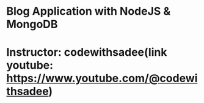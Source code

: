 # Blog Application with NodeJS & MongoDB
# Instructor: codewithsadee(link youtube: https://www.youtube.com/@codewithsadee)
